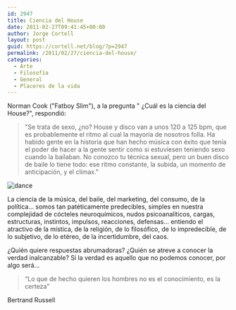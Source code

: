 ```yaml
---
id: 2947
title: Ciencia del House
date: 2011-02-27T09:41:45+00:00
author: Jorge Cortell
layout: post
guid: https://cortell.net/blog/?p=2947
permalink: /2011/02/27/ciencia-del-house/
categories:
  - Arte
  - Filosofí­a
  - General
  - Placeres de la vida
---
```

Norman Cook ("Fatboy Slim"), a la pregunta " ¿Cuál es la ciencia del House?", respondió:

> "Se trata de sexo, ¿no? House y disco van a unos 120 a 125 bpm, que es probablemente el ritmo al cual la mayoría de nosotros folla. Ha habido gente en la historia que han hecho música con éxito que tenía el poder de hacer a la gente sentir como si estuviesen teniendo sexo cuando la bailaban. No conozco tu técnica sexual, pero un buen disco de baile lo tiene todo: ese ritmo constante, la subida, un momento de anticipación, y el climax."

<img class="aligncenter" src="https://www.arteyfotografia.com.ar/contenido/objetos/11/18/53/1118533c7050e587f3f495756cdf6faacbd89b70/mini_500_6022_1235941916328457.jpg" alt="dance" />
  
La ciencia de la música, del baile, del marketing, del consumo, de la política... somos tan patéticamente predecibles, simples en nuestra complejidad de cócteles neuroquímicos, nudos psicoanalíticos, cargas, estructuras, instintos, impulsos, reacciones, defensas... entiendo el atractivo de la mística, de la religión, de lo filosófico, de lo impredecible, de lo subjetivo, de lo etéreo, de la incertidumbre, del caos.

¿Quién quiere respuestas abrumadoras? ¿Quién se atreve a conocer la verdad inalcanzable? Si la verdad es aquello que no podemos conocer, por algo será...

> “Lo que de hecho quieren los hombres no es el conocimiento, es la certeza”

Bertrand Russell
